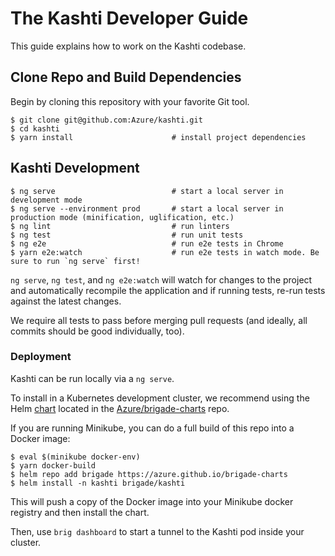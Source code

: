 # The Kashti Developer Guide

This guide explains how to work on the Kashti codebase.

## Clone Repo and Build Dependencies

Begin by cloning this repository with your favorite Git tool.

```console
$ git clone git@github.com:Azure/kashti.git
$ cd kashti
$ yarn install                      # install project dependencies
```

## Kashti Development
```console
$ ng serve                          # start a local server in development mode
$ ng serve --environment prod       # start a local server in production mode (minification, uglification, etc.)
$ ng lint                           # run linters 
$ ng test                           # run unit tests
$ ng e2e                            # run e2e tests in Chrome
$ yarn e2e:watch                    # run e2e tests in watch mode. Be sure to run `ng serve` first!
```

`ng serve`, `ng test`, and `ng e2e:watch` will watch for changes to the project and automatically recompile the application and if running tests, re-run tests against the latest changes.

We require all tests to pass before merging pull requests (and ideally, all commits should be good individually, too).

### Deployment

Kashti can be run locally via a `ng serve`.

To install in a Kubernetes development cluster, we recommend using the Helm [chart][kashti-chart]
located in the [Azure/brigade-charts][brigade-charts] repo.

If you are running Minikube, you can do a full build of this repo into a Docker
image:

```console
$ eval $(minikube docker-env)
$ yarn docker-build
$ helm repo add brigade https://azure.github.io/brigade-charts
$ helm install -n kashti brigade/kashti
```

This will push a copy of the Docker image into your Minikube docker registry and
then install the chart.

Then, use `brig dashboard` to start a tunnel to the Kashti pod inside your cluster.

[kashti-chart]: https://github.com/Azure/brigade-charts/tree/master/charts/kashti
[brigade-charts]: https://github.com/Azure/brigade-charts